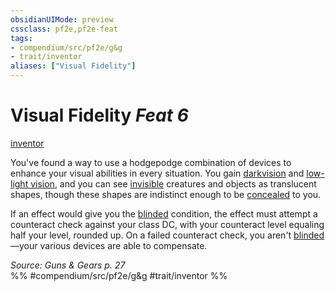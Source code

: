 ```yaml
---
obsidianUIMode: preview
cssclass: pf2e,pf2e-feat
tags:
- compendium/src/pf2e/g&g
- trait/inventor
aliases: ["Visual Fidelity"]
---
```

# Visual Fidelity  *Feat 6*  
[inventor](../../Rules/traits/inventor-g-g.md)  


You've found a way to use a hodgepodge combination of devices to enhance your visual abilities in every situation. You gain [darkvision](../../Rules/abilities/darkvision.md) and [low-light vision](../../Rules/abilities/low-light-vision.md), and you can see [invisible](../../Rules/conditions.md#Invisible) creatures and objects as translucent shapes, though these shapes are indistinct enough to be [concealed](../../Rules/conditions.md#Concealed) to you.

If an effect would give you the [blinded](../../Rules/conditions.md#Blinded) condition, the effect must attempt a counteract check against your class DC, with your counteract level equaling half your level, rounded up. On a failed counteract check, you aren't [blinded](../../Rules/conditions.md#Blinded)—your various devices are able to compensate.

*Source: Guns & Gears p. 27*  
%% #compendium/src/pf2e/g&g #trait/inventor %%